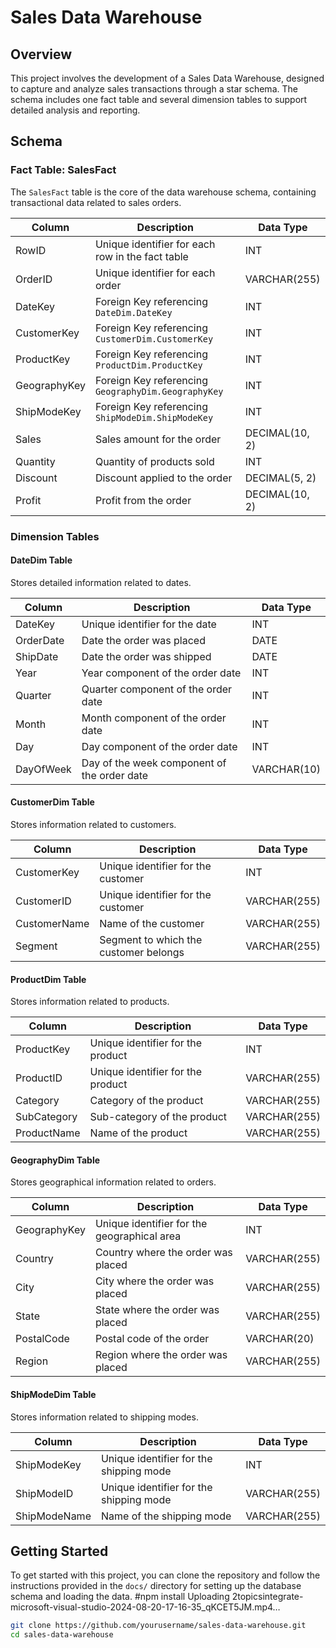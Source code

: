 # Sales Data Warehouse

## Overview

This project involves the development of a Sales Data Warehouse, designed to capture and analyze sales transactions through a star schema. The schema includes one fact table and several dimension tables to support detailed analysis and reporting.

## Schema

### Fact Table: SalesFact

The `SalesFact` table is the core of the data warehouse schema, containing transactional data related to sales orders.

| **Column**      | **Description**                                      | **Data Type**       |
|-----------------|------------------------------------------------------|---------------------|
| RowID           | Unique identifier for each row in the fact table    | INT                 |
| OrderID         | Unique identifier for each order                    | VARCHAR(255)        |
| DateKey         | Foreign Key referencing `DateDim.DateKey`            | INT                 |
| CustomerKey     | Foreign Key referencing `CustomerDim.CustomerKey`    | INT                 |
| ProductKey      | Foreign Key referencing `ProductDim.ProductKey`      | INT                 |
| GeographyKey    | Foreign Key referencing `GeographyDim.GeographyKey`  | INT                 |
| ShipModeKey     | Foreign Key referencing `ShipModeDim.ShipModeKey`    | INT                 |
| Sales           | Sales amount for the order                           | DECIMAL(10, 2)      |
| Quantity        | Quantity of products sold                           | INT                 |
| Discount        | Discount applied to the order                        | DECIMAL(5, 2)       |
| Profit          | Profit from the order                                | DECIMAL(10, 2)      |

### Dimension Tables

#### DateDim Table

Stores detailed information related to dates.

| **Column**      | **Description**                                      | **Data Type**       |
|-----------------|------------------------------------------------------|---------------------|
| DateKey         | Unique identifier for the date                      | INT                 |
| OrderDate       | Date the order was placed                           | DATE                |
| ShipDate        | Date the order was shipped                          | DATE                |
| Year            | Year component of the order date                    | INT                 |
| Quarter         | Quarter component of the order date                 | INT                 |
| Month           | Month component of the order date                   | INT                 |
| Day             | Day component of the order date                     | INT                 |
| DayOfWeek       | Day of the week component of the order date         | VARCHAR(10)         |

#### CustomerDim Table

Stores information related to customers.

| **Column**      | **Description**                                      | **Data Type**       |
|-----------------|------------------------------------------------------|---------------------|
| CustomerKey     | Unique identifier for the customer                  | INT                 |
| CustomerID      | Unique identifier for the customer                  | VARCHAR(255)        |
| CustomerName    | Name of the customer                                | VARCHAR(255)        |
| Segment         | Segment to which the customer belongs               | VARCHAR(255)        |

#### ProductDim Table

Stores information related to products.

| **Column**      | **Description**                                      | **Data Type**       |
|-----------------|------------------------------------------------------|---------------------|
| ProductKey      | Unique identifier for the product                   | INT                 |
| ProductID       | Unique identifier for the product                   | VARCHAR(255)        |
| Category        | Category of the product                             | VARCHAR(255)        |
| SubCategory     | Sub-category of the product                         | VARCHAR(255)        |
| ProductName     | Name of the product                                 | VARCHAR(255)        |

#### GeographyDim Table

Stores geographical information related to orders.

| **Column**      | **Description**                                      | **Data Type**       |
|-----------------|------------------------------------------------------|---------------------|
| GeographyKey    | Unique identifier for the geographical area         | INT                 |
| Country         | Country where the order was placed                  | VARCHAR(255)        |
| City            | City where the order was placed                     | VARCHAR(255)        |
| State           | State where the order was placed                    | VARCHAR(255)        |
| PostalCode      | Postal code of the order                            | VARCHAR(20)         |
| Region          | Region where the order was placed                   | VARCHAR(255)        |

#### ShipModeDim Table

Stores information related to shipping modes.

| **Column**      | **Description**                                      | **Data Type**       |
|-----------------|------------------------------------------------------|---------------------|
| ShipModeKey     | Unique identifier for the shipping mode             | INT                 |
| ShipModeID      | Unique identifier for the shipping mode             | VARCHAR(255)        |
| ShipModeName    | Name of the shipping mode                           | VARCHAR(255)        |

## Getting Started

To get started with this project, you can clone the repository and follow the instructions provided in the `docs/` directory for setting up the database schema and loading the data.
#npm install
Uploading 2topicsintegrate-microsoft-visual-studio-2024-08-20-17-16-35_qKCET5JM.mp4…
```bash
git clone https://github.com/yourusername/sales-data-warehouse.git
cd sales-data-warehouse
